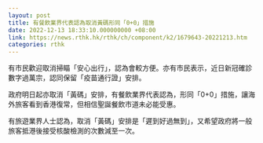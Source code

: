 ```yaml
---
layout: post
title: 有餐飲業界代表認為取消黃碼形同「0+0」措施
date: 2022-12-13 18:33:10.000000000 +08:00
link: https://news.rthk.hk/rthk/ch/component/k2/1679643-20221213.htm
categories: rthk
---
```


有市民歡迎取消掃瞄「安心出行」，認為會較方便。亦有市民表示，近日新冠確診數字過萬宗，認同保留「疫苗通行證」安排。

政府明日起亦取消「黃碼」安排，有餐飲業界代表認為，形同「0+0」措施，讓海外旅客看到香港復常，但相信聖誕餐飲市道未必能受惠。

有旅遊業界人士認為，取消「黃碼」安排是「遲到好過無到」，又希望政府將一般旅客抵港後接受核酸檢測的次數減至一次。
